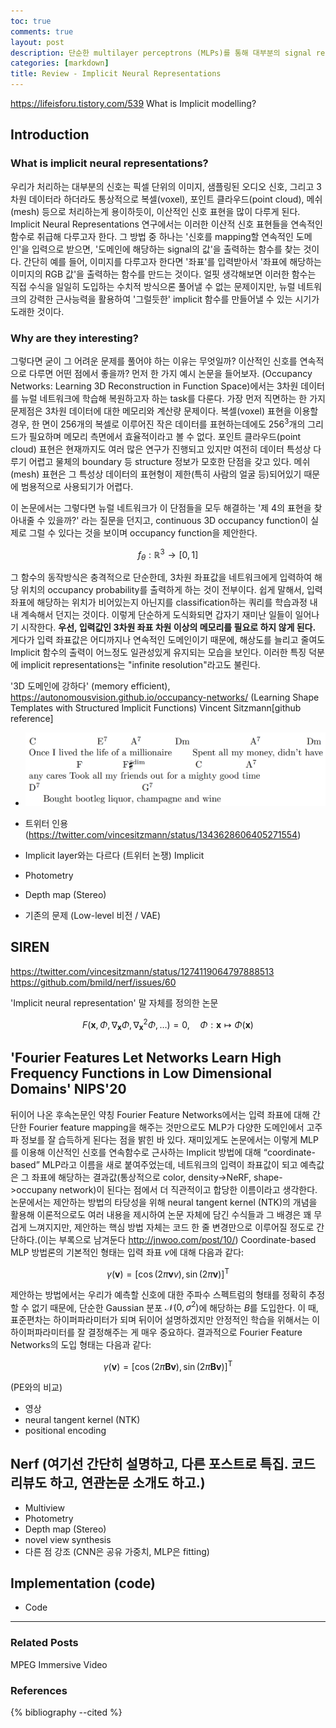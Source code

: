 ```yaml
---
toc: true
comments: true
layout: post
description: 단순한 multilayer perceptrons (MLPs)를 통해 대부분의 signal representations를 근사하는 방법으로, 최근 여러 vision task에서 압도적인 성능으로 대표 방법이 되어가고 있는 'implicit neural representations' 계열의 대표 논문들에 대하여 서술한다.  
categories: [markdown]
title: Review - Implicit Neural Representations 
---
```


https://lifeisforu.tistory.com/539 What is Implicit modelling? 

## Introduction
### What is implicit neural representations?
우리가 처리하는 대부분의 신호는 픽셀 단위의 이미지, 샘플링된 오디오 신호, 그리고 3차원 데이터라 하더라도 통상적으로 복셀(voxel), 포인트 클라우드(point cloud), 메쉬(mesh) 등으로 처리하는게 용이하듯이, 이산적인 신호 표현을 많이 다루게 된다. Implicit Neural Representations 연구에서는 이러한 이산적 신호 표현들을 연속적인 함수로 취급해 다루고자 한다. 그 방법 중 하나는 '신호를 mapping할 연속적인 도메인'을 입력으로 받으면, '도메인에 해당하는 signal의 값'을 출력하는 함수를 찾는 것이다. 간단히 예를 들어, 이미지를 다루고자 한다면 '좌표'를 입력받아서 '좌표에 해당하는 이미지의 RGB 값'을 출력하는 함수를 만드는 것이다. 얼핏 생각해보면 이러한 함수는 직접 수식을 일일히 도입하는 수치적 방식으론 풀어낼 수 없는 문제이지만, 뉴럴 네트워크의 강력한 근사능력을 활용하여 '그럴듯한' implicit 함수를 만들어낼 수 있는 시기가 도래한 것이다.

### Why are they interesting?
그렇다면 굳이 그 어려운 문제를 풀어야 하는 이유는 무엇일까? 이산적인 신호를 연속적으로 다루면 어떤 점에서 좋을까? 먼저 한 가지 예시 논문을 들어보자. (Occupancy Networks: Learning 3D Reconstruction in Function Space)에서는 3차원 데이터를 뉴럴 네트워크에 학습해 복원하고자 하는 task를 다룬다. 가장 먼저 직면하는 한 가지 문제점은 3차원 데이터에 대한 메모리와 계산량 문제이다. 복셀(voxel) 표현을 이용할 경우, 한 면이 256개의 복셀로 이루어진 작은 데이터를 표현하는데에도 $256^{3}$개의 그리드가 필요하며 메모리 측면에서 효율적이라고 볼 수 없다. 포인트 클라우드(point cloud) 표현은 현재까지도 여러 많은 연구가 진행되고 있지만 여전히 데이터 특성상 다루기 어렵고 물체의 boundary 등 structure 정보가 모호한 단점을 갖고 있다. 메쉬(mesh) 표현은 그 특성상 데이터의 표현형이 제한(특히 사람의 얼굴 등)되어있기 때문에 범용적으로 사용되기가 어렵다. 

이 논문에서는 그렇다면 뉴럴 네트워크가 이 단점들을 모두 해결하는 '제 4의 표현을 찾아내줄 수 있을까?' 라는 질문을 던지고, continuous 3D occupancy function이 실제로 그럴 수 있다는 것을 보이며 occupancy function을 제안한다.

$$f_{\theta}: \mathbb{R}^{3} \rightarrow[0,1]$$

그 함수의 동작방식은 충격적으로 단순한데, 3차원 좌표값을 네트워크에게 입력하여 해당 위치의 occupancy probability를 출력하게 하는 것이 전부이다. 쉽게 말해서, 입력 좌표에 해당하는 위치가 비어있는지 아닌지를 classification하는 쿼리를 학습과정 내내 계속해서 던지는 것이다. 이렇게 단순하게 도식화되면 갑자기 재미난 일들이 일어나기 시작한다. **우선, 입력값인 3차원 좌표 차원 이상의 메모리를 필요로 하지 않게 된다.** 게다가 입력 좌표값은 어디까지나 연속적인 도메인이기 때문에, 해상도를 늘리고 줄여도 Implicit 함수의 출력이 어느정도 일관성있게 유지되는 모습을 보인다. 이러한 특징 덕분에 implicit representations는 "infinite resolution"라고도 불린다.


'3D 도메인에 강하다' (memory efficient), https://autonomousvision.github.io/occupancy-networks/
(Learning Shape Templates with Structured Implicit Functions)
Vincent Sitzmann[github reference]



- ![Image Alt 텍스트](/assets/img/test_score.png)


- 트위터 인용 (https://twitter.com/vincesitzmann/status/1343628606405271554)
- Implicit layer와는 다르다 (트위터 논쟁)
Implicit 
- Photometry
- Depth map (Stereo)
- 기존의 문제 (Low-level 비전 / VAE)

## SIREN
https://twitter.com/vincesitzmann/status/1274119064797888513
https://github.com/bmild/nerf/issues/60

'Implicit neural representation' 말 자체를 정의한 논문

$$
F\left(\mathbf{x}, \Phi, \nabla_{\mathbf{x}} \Phi, \nabla_{\mathbf{x}}^{2} \Phi, \ldots\right)=0, \quad \Phi: \mathbf{x} \mapsto \Phi(\mathbf{x})
$$

## 'Fourier Features Let Networks Learn High Frequency Functions in Low Dimensional Domains' NIPS'20
뒤이어 나온 후속논문인 약칭 Fourier Feature Networks에서는 입력 좌표에 대해 간단한 Fourier feature mapping을 해주는 것만으로도 MLP가 다양한 도메인에서 고주파 정보를 잘 습득하게 된다는 점을 밝힌 바 있다. 재미있게도 논문에서는 이렇게 MLP를 이용해 이산적인 신호를 연속함수로 근사하는 Implicit 방법에 대해 “coordinate-based” MLP라고 이름을 새로 붙여주었는데, 네트워크의 입력이 좌표값이 되고 예측값은 그 좌표에 해당하는 결과값(통상적으로 color, density->NeRF, shape->occupany network)이 된다는 점에서 더 직관적이고 합당한 이름이라고 생각한다. 논문에서는 제안하는 방법의 타당성을 위해 neural tangent kernel (NTK)의 개념을 활용해 이론적으로도 여러 내용을 제시하여 논문 자체에 담긴 수식들과 그 배경은 꽤 무겁게 느껴지지만, 제안하는 핵심 방법 자체는 코드 한 줄 변경만으로 이루어질 정도로 간단하다.(이는 부록으로 남겨둔다 http://jnwoo.com/post/10/) Coordinate-based MLP 방법론의 기본적인 형태는 입력 좌표 $v$에 대해 다음과 같다:

$$
\gamma(\mathbf{v})=[\cos (2 \pi \mathbf{v} v), \sin (2 \pi \mathbf{v})]^{\mathrm{T}}
$$

제안하는 방법에서는 우리가 예측할 신호에 대한 주파수 스펙트럼의 형태를 정확히 추정할 수 없기 때문에, 단순한 Gaussian 분포 $\mathcal{N}\left(0, \sigma^{2}\right)$에 해당하는 $B$를 도입한다. 이 때, 표준편차는 하이퍼파라미터가 되며 뒤이어 설명하겠지만 안정적인 학습을 위해서는 이 하이퍼파라미터를 잘 결정해주는 게 매우 중요하다. 결과적으로 Fourier Feature Networks의 도입 형태는 다음과 같다:

$$
\gamma(\mathbf{v})=[\cos (2 \pi \mathbf{B} \mathbf{v}), \sin (2 \pi \mathbf{B} \mathbf{v})]^{\mathrm{T}}
$$


(PE와의 비교)


- 영상
- neural tangent kernel (NTK)
- positional encoding

## Nerf (여기선 간단히 설명하고, 다른 포스트로 특집.   코드리뷰도 하고, 연관논문 소개도 하고.)
- Multiview
- Photometry
- Depth map (Stereo)
- novel view synthesis 
- 다른 점 강조 (CNN은 공유 가중치, MLP은 fitting)


## Implementation (code)
- Code


---
### Related Posts
MPEG Immersive Video


### References
{% bibliography --cited %}